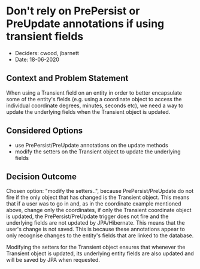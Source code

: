 # Don't rely on PrePersist or PreUpdate annotations if using transient fields

* Deciders: cwood, jbarnett
* Date: 18-06-2020

## Context and Problem Statement

When using a Transient field on an entity in order to better encapsulate some of the entity's fields (e.g. using a coordinate
object to access the individual coordinate degrees, minutes, seconds etc), we need a way to update the underlying fields 
when the Transient object is updated. 

## Considered Options

* use PrePersist/PreUpdate annotations on the update methods
* modify the setters on the Transient object to update the underlying fields

## Decision Outcome

Chosen option: "modify the setters..", because PrePersist/PreUpdate do not fire if the only object that has changed 
is the Transient object. This means that if a user was to go in and, as in the coordinate example mentioned above, change
only the coordinates, if only the Transient coordinate object is updated, the PrePersist/PreUpdate trigger does not fire
and the underlying fields are not updated by JPA/Hibernate. This means that the user's change is not saved. This is
because these annotations appear to only recognise changes to the entity's fields that are linked to the database. 

Modifying the setters for the Transient object ensures that whenever the Transient object is updated, its underlying 
entity fields are also updated and will be saved by JPA when requested.